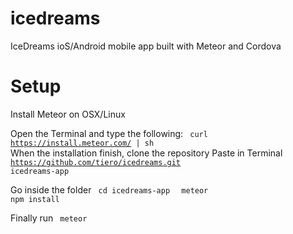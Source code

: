 # icedreams
IceDreams ioS/Android mobile app built with Meteor and Cordova 

# Setup
Install Meteor on OSX/Linux 

Open the Terminal and type the following: 
<code>
curl https://install.meteor.com/ | sh
</code>
When the installation finish, clone the repository 
Paste in Terminal
<code>
https://github.com/tiero/icedreams.git icedreams-app
</code>

Go inside the folder 
<code> cd icedreams-app </code>
<code> meteor npm install </code>

Finally run 
<code> meteor </code>
